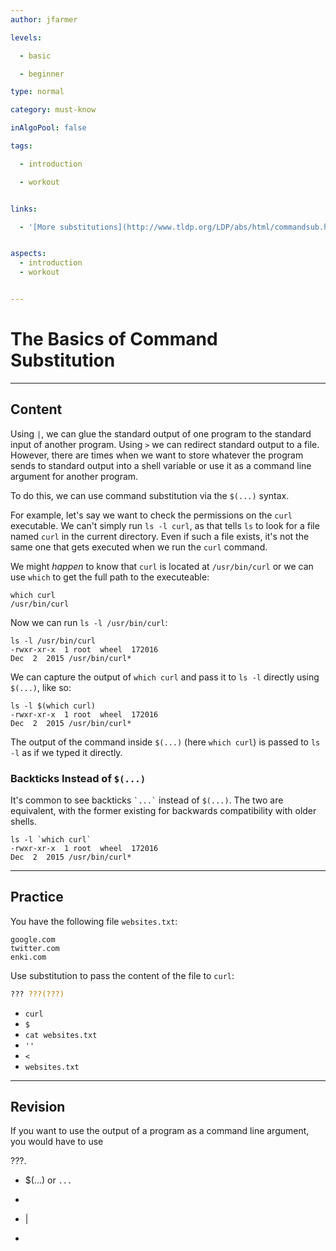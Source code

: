 ```yaml
---
author: jfarmer

levels:

  - basic

  - beginner

type: normal

category: must-know

inAlgoPool: false

tags:

  - introduction

  - workout


links:

  - '[More substitutions](http://www.tldp.org/LDP/abs/html/commandsub.html){website}'


aspects:
  - introduction
  - workout


---
```


# The Basics of Command Substitution

---
## Content

Using `|`, we can glue the standard output of one program to the standard input of another program.  Using `>` we can redirect standard output to a file.  However, there are times when we want to store whatever the program sends to standard output into a shell variable or use it as a command line argument for another program.

To do this, we can use command substitution via the `$(...)` syntax.

For example, let's say we want to check the permissions on the `curl` executable.  We can't simply run `ls -l curl`, as that tells `ls` to look for a file named `curl` in the current directory.  Even if such a file exists, it's not the same one that gets executed when we run the `curl` command.

We might *happen* to know that `curl` is located at `/usr/bin/curl` or we can use `which` to get the full path to the executeable:

```shell
which curl
/usr/bin/curl
```

Now we can run `ls -l /usr/bin/curl`:

```shell
ls -l /usr/bin/curl
-rwxr-xr-x  1 root  wheel  172016
Dec  2  2015 /usr/bin/curl*
```

We can capture the output of `which curl` and pass it to `ls -l` directly using `$(...)`, like so:

```shell
ls -l $(which curl)
-rwxr-xr-x  1 root  wheel  172016
Dec  2  2015 /usr/bin/curl*
```

The output of the command inside `$(...)` (here `which curl`) is passed to `ls -l` as if we typed it directly.

### Backticks Instead of `$(...)`

It's common to see backticks `` `...` `` instead of `$(...)`.  The two are equivalent, with the former existing for backwards compatibility with older shells.

```shell
ls -l `which curl`
-rwxr-xr-x  1 root  wheel  172016
Dec  2  2015 /usr/bin/curl*
```

---
## Practice

You have the following file `websites.txt`:
```
google.com
twitter.com
enki.com
```
Use substitution to pass the content of the file to `curl`:
```bash
??? ???(???)
```

* `curl`
* `$`
* `cat websites.txt`
* `''`
* `<`
* `websites.txt`

---
## Revision

If you want to use the output of a program as a command line argument, you would have to use

???.

* $(...) or `...`
* >
* |
* >>

 
 
